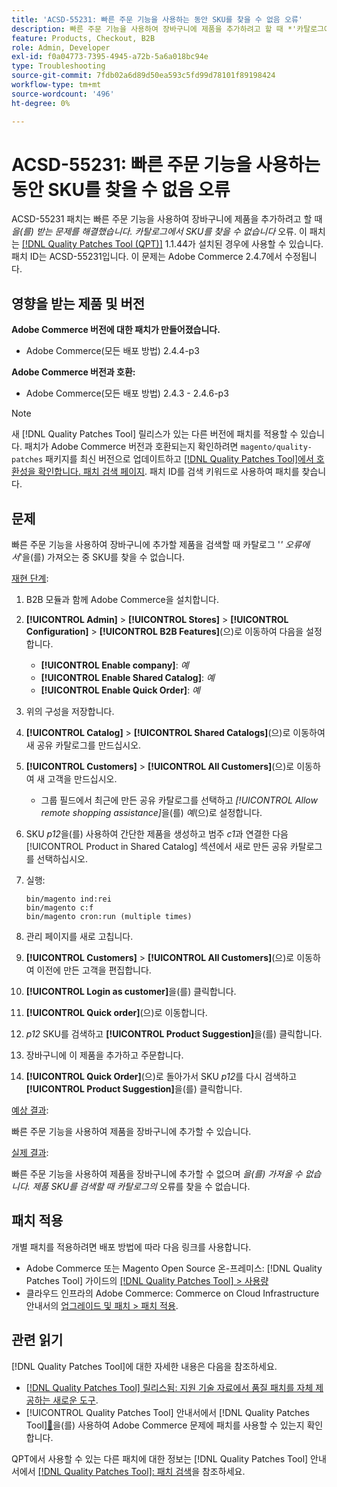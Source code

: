 ```yaml
---
title: 'ACSD-55231: 빠른 주문 기능을 사용하는 동안 SKU를 찾을 수 없음 오류'
description: 빠른 주문 기능을 사용하여 장바구니에 제품을 추가하려고 할 때 *'카탈로그에서 SKU를 찾을 수 없음'* 오류가 발생하는 Adobe Commerce 문제를 해결하려면 ACSD-55231 패치를 적용합니다.
feature: Products, Checkout, B2B
role: Admin, Developer
exl-id: f0a04773-7395-4945-a72b-5a6a018bc94e
type: Troubleshooting
source-git-commit: 7fdb02a6d89d50ea593c5fd99d78101f89198424
workflow-type: tm+mt
source-wordcount: '496'
ht-degree: 0%

---
```


# ACSD-55231: 빠른 주문 기능을 사용하는 동안 SKU를 찾을 수 없음 오류

ACSD-55231 패치는 빠른 주문 기능을 사용하여 장바구니에 제품을 추가하려고 할 때 *을(를) 받는 문제를 해결했습니다. 카탈로그에서 SKU를 찾을 수 없습니다* 오류. 이 패치는 [[!DNL Quality Patches Tool (QPT)]](https://experienceleague.adobe.com/ko/docs/commerce-operations/tools/quality-patches-tool/quality-patches-tool-to-self-serve-quality-patches) 1.1.44가 설치된 경우에 사용할 수 있습니다. 패치 ID는 ACSD-55231입니다. 이 문제는 Adobe Commerce 2.4.7에서 수정됩니다.

## 영향을 받는 제품 및 버전

**Adobe Commerce 버전에 대한 패치가 만들어졌습니다.**

* Adobe Commerce(모든 배포 방법) 2.4.4-p3

**Adobe Commerce 버전과 호환:**

* Adobe Commerce(모든 배포 방법) 2.4.3 - 2.4.6-p3

>[!NOTE]
>
>새 [!DNL Quality Patches Tool] 릴리스가 있는 다른 버전에 패치를 적용할 수 있습니다. 패치가 Adobe Commerce 버전과 호환되는지 확인하려면 `magento/quality-patches` 패키지를 최신 버전으로 업데이트하고 [[!DNL Quality Patches Tool]에서 호환성을 확인합니다. 패치 검색 페이지](https://experienceleague.adobe.com/tools/commerce-quality-patches/index.html?lang=ko). 패치 ID를 검색 키워드로 사용하여 패치를 찾습니다.

## 문제

빠른 주문 기능을 사용하여 장바구니에 추가할 제품을 검색할 때 카탈로그 &#39;*&#39; 오류에서*&#39;을(를) 가져오는 중 SKU를 찾을 수 없습니다.

<u>재현 단계</u>:

1. B2B 모듈과 함께 Adobe Commerce을 설치합니다.
1. **[!UICONTROL Admin]** > **[!UICONTROL Stores]** > **[!UICONTROL Configuration]** > **[!UICONTROL B2B Features]**(으)로 이동하여 다음을 설정합니다.
   * **[!UICONTROL Enable company]**: *예*
   * **[!UICONTROL Enable Shared Catalog]**: *예*
   * **[!UICONTROL Enable Quick Order]**: *예*
1. 위의 구성을 저장합니다.
1. **[!UICONTROL Catalog]** > **[!UICONTROL Shared Catalogs]**(으)로 이동하여 새 공유 카탈로그를 만드십시오.
1. **[!UICONTROL Customers]** > **[!UICONTROL All Customers]**(으)로 이동하여 새 고객을 만드십시오.
   * 그룹 필드에서 최근에 만든 공유 카탈로그를 선택하고 *[!UICONTROL Allow remote shopping assistance]*&#x200B;을(를) *예*(으)로 설정합니다.
1. SKU *p12*&#x200B;을(를) 사용하여 간단한 제품을 생성하고 범주 *c1*&#x200B;과 연결한 다음 [!UICONTROL Product in Shared Catalog] 섹션에서 새로 만든 공유 카탈로그를 선택하십시오.
1. 실행:

   ```
   bin/magento ind:rei 
   bin/magento c:f 
   bin/magento cron:run (multiple times)
   ```

1. 관리 페이지를 새로 고칩니다.
1. **[!UICONTROL Customers]** > **[!UICONTROL All Customers]**(으)로 이동하여 이전에 만든 고객을 편집합니다.
1. **[!UICONTROL Login as customer]**&#x200B;을(를) 클릭합니다.
1. **[!UICONTROL Quick order]**(으)로 이동합니다.
1. *p12* SKU를 검색하고 **[!UICONTROL Product Suggestion]**&#x200B;을(를) 클릭합니다.
1. 장바구니에 이 제품을 추가하고 주문합니다.
1. **[!UICONTROL Quick Order]**(으)로 돌아가서 SKU *p12*&#x200B;를 다시 검색하고 **[!UICONTROL Product Suggestion]**&#x200B;을(를) 클릭합니다.

<u>예상 결과</u>:

빠른 주문 기능을 사용하여 제품을 장바구니에 추가할 수 있습니다.

<u>실제 결과</u>:

빠른 주문 기능을 사용하여 제품을 장바구니에 추가할 수 없으며 *을(를) 가져올 수 없습니다. 제품 SKU를 검색할 때 카탈로그의* 오류를 찾을 수 없습니다.

## 패치 적용

개별 패치를 적용하려면 배포 방법에 따라 다음 링크를 사용합니다.

* Adobe Commerce 또는 Magento Open Source 온-프레미스: [!DNL Quality Patches Tool] 가이드의 [[!DNL Quality Patches Tool] > 사용량](/help/tools/quality-patches-tool/usage.md)
* 클라우드 인프라의 Adobe Commerce: Commerce on Cloud Infrastructure 안내서의 [업그레이드 및 패치 > 패치 적용](https://experienceleague.adobe.com/docs/commerce-cloud-service/user-guide/develop/upgrade/apply-patches.html?lang=ko).

## 관련 읽기

[!DNL Quality Patches Tool]에 대한 자세한 내용은 다음을 참조하세요.

* [[!DNL Quality Patches Tool] 릴리스됨: 지원 기술 자료에서 품질 패치를 자체 제공하는 새로운 도구](https://experienceleague.adobe.com/ko/docs/commerce-operations/tools/quality-patches-tool/quality-patches-tool-to-self-serve-quality-patches).
* [!UICONTROL Quality Patches Tool] 안내서에서  [!DNL Quality Patches Tool][&#128279;](/help/tools/quality-patches-tool/patches-available-in-qpt/check-patch-for-magento-issue-with-magento-quality-patches.md)을(를) 사용하여 Adobe Commerce 문제에 패치를 사용할 수 있는지 확인합니다.


QPT에서 사용할 수 있는 다른 패치에 대한 정보는 [!DNL Quality Patches Tool] 안내서에서 [[!DNL Quality Patches Tool]: 패치 검색](https://experienceleague.adobe.com/tools/commerce-quality-patches/index.html?lang=ko)을 참조하세요.
